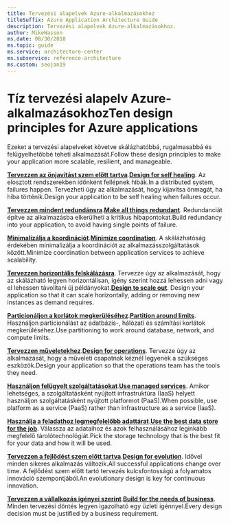 ```yaml
---
title: Tervezési alapelvek Azure-alkalmazásokhoz
titleSuffix: Azure Application Architecture Guide
description: Tervezési alapelvek Azure-alkalmazásokhoz.
author: MikeWasson
ms.date: 08/30/2018
ms.topic: guide
ms.service: architecture-center
ms.subservice: reference-architecture
ms.custom: seojan19
---
```


# <a name="ten-design-principles-for-azure-applications"></a><span data-ttu-id="7d9a7-103">Tíz tervezési alapelv Azure-alkalmazásokhoz</span><span class="sxs-lookup"><span data-stu-id="7d9a7-103">Ten design principles for Azure applications</span></span>

<span data-ttu-id="7d9a7-104">Ezeket a tervezési alapelveket követve skálázhatóbbá, rugalmasabbá és felügyelhetőbbé teheti alkalmazását.</span><span class="sxs-lookup"><span data-stu-id="7d9a7-104">Follow these design principles to make your application more scalable, resilient, and manageable.</span></span>

<span data-ttu-id="7d9a7-105">**[Tervezzen az önjavítást szem előtt tartva](self-healing.md)**.</span><span class="sxs-lookup"><span data-stu-id="7d9a7-105">**[Design for self healing](self-healing.md)**.</span></span> <span data-ttu-id="7d9a7-106">Az elosztott rendszerekben időnként fellépnek hibák.</span><span class="sxs-lookup"><span data-stu-id="7d9a7-106">In a distributed system, failures happen.</span></span> <span data-ttu-id="7d9a7-107">Tervezheti úgy az alkalmazását, hogy kijavítsa önmagát, ha hiba történik.</span><span class="sxs-lookup"><span data-stu-id="7d9a7-107">Design your application to be self healing when failures occur.</span></span>

<span data-ttu-id="7d9a7-108">**[Tervezzen mindent redundánsra](redundancy.md)**.</span><span class="sxs-lookup"><span data-stu-id="7d9a7-108">**[Make all things redundant](redundancy.md)**.</span></span> <span data-ttu-id="7d9a7-109">Redundanciát építve az alkalmazásba elkerülheti a kritikus hibapontokat.</span><span class="sxs-lookup"><span data-stu-id="7d9a7-109">Build redundancy into your application, to avoid having single points of failure.</span></span>

<span data-ttu-id="7d9a7-110">**[Minimalizálja a koordinációt](minimize-coordination.md)**.</span><span class="sxs-lookup"><span data-stu-id="7d9a7-110">**[Minimize coordination](minimize-coordination.md)**.</span></span> <span data-ttu-id="7d9a7-111">A skálázhatóság érdekében minimalizálja a koordinációt az alkalmazásszolgáltatások között.</span><span class="sxs-lookup"><span data-stu-id="7d9a7-111">Minimize coordination between application services to achieve scalability.</span></span>

<span data-ttu-id="7d9a7-112">**[Tervezzen horizontális felskálázásra](scale-out.md)**. Tervezze úgy az alkalmazását, hogy az skálázható legyen horizontálisan, igény szerint hozzá lehessen adni vagy el lehessen távolítani új példányokat.</span><span class="sxs-lookup"><span data-stu-id="7d9a7-112">**[Design to scale out](scale-out.md)**. Design your application so that it can scale horizontally, adding or removing new instances as demand requires.</span></span>

<span data-ttu-id="7d9a7-113">**[Particionáljon a korlátok megkerüléséhez](partition.md)**.</span><span class="sxs-lookup"><span data-stu-id="7d9a7-113">**[Partition around limits](partition.md)**.</span></span> <span data-ttu-id="7d9a7-114">Használjon particionálást az adatbázis-, hálózati és számítási korlátok megkerüléséhez.</span><span class="sxs-lookup"><span data-stu-id="7d9a7-114">Use partitioning to work around database, network, and compute limits.</span></span>

<span data-ttu-id="7d9a7-115">**[Tervezzen műveletekhez](design-for-operations.md)**.</span><span class="sxs-lookup"><span data-stu-id="7d9a7-115">**[Design for operations](design-for-operations.md)**.</span></span> <span data-ttu-id="7d9a7-116">Tervezze úgy az alkalmazását, hogy a műveleti csapatnak kéznél legyenek a szükséges eszközök.</span><span class="sxs-lookup"><span data-stu-id="7d9a7-116">Design your application so that the operations team has the tools they need.</span></span>

<span data-ttu-id="7d9a7-117">**[Használjon felügyelt szolgáltatásokat](managed-services.md)**.</span><span class="sxs-lookup"><span data-stu-id="7d9a7-117">**[Use managed services](managed-services.md)**.</span></span> <span data-ttu-id="7d9a7-118">Amikor lehetséges, a szolgáltatásként nyújtott infrastruktúra (IaaS) helyett használjon szolgáltatásként nyújtott platformot (PaaS).</span><span class="sxs-lookup"><span data-stu-id="7d9a7-118">When possible, use platform as a service (PaaS) rather than infrastructure as a service (IaaS).</span></span>

<span data-ttu-id="7d9a7-119">**[Használja a feladathoz legmegfelelőbb adattárat](use-the-best-data-store.md)**.</span><span class="sxs-lookup"><span data-stu-id="7d9a7-119">**[Use the best data store for the job](use-the-best-data-store.md)**.</span></span> <span data-ttu-id="7d9a7-120">Válassza az adataihoz és azok felhasználásához leginkább megfelelő tárolótechnológiát.</span><span class="sxs-lookup"><span data-stu-id="7d9a7-120">Pick the storage technology that is the best fit for your data and how it will be used.</span></span>

<span data-ttu-id="7d9a7-121">**[Tervezzen a fejlődést szem előtt tartva](design-for-evolution.md)**.</span><span class="sxs-lookup"><span data-stu-id="7d9a7-121">**[Design for evolution](design-for-evolution.md)**.</span></span> <span data-ttu-id="7d9a7-122">Idővel minden sikeres alkalmazás változik.</span><span class="sxs-lookup"><span data-stu-id="7d9a7-122">All successful applications change over time.</span></span> <span data-ttu-id="7d9a7-123">A fejlődést szem előtt tartó tervezés kulcsfontosságú a folyamatos innováció szempontjából.</span><span class="sxs-lookup"><span data-stu-id="7d9a7-123">An evolutionary design is key for continuous innovation.</span></span>

<span data-ttu-id="7d9a7-124">**[Tervezzen a vállalkozás igényei szerint](build-for-business.md)**.</span><span class="sxs-lookup"><span data-stu-id="7d9a7-124">**[Build for the needs of business](build-for-business.md)**.</span></span> <span data-ttu-id="7d9a7-125">Minden tervezési döntés legyen igazolható egy üzleti igénnyel.</span><span class="sxs-lookup"><span data-stu-id="7d9a7-125">Every design decision must be justified by a business requirement.</span></span>
